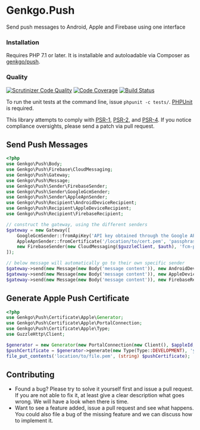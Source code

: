 # Genkgo.Push
Send push messages to Android, Apple and Firebase using one interface 

### Installation

Requires PHP 7.1 or later. It is installable and autoloadable via Composer as [genkgo/push](https://packagist.org/packages/genkgo/push).

### Quality

[![Scrutinizer Code Quality](https://scrutinizer-ci.com/g/genkgo/push/badges/quality-score.png?b=master)](https://scrutinizer-ci.com/g/genkgo/push/?branch=master)
[![Code Coverage](https://scrutinizer-ci.com/g/genkgo/push/badges/coverage.png?b=master)](https://scrutinizer-ci.com/g/genkgo/push/?branch=master)
[![Build Status](https://travis-ci.org/genkgo/push.png?branch=master)](https://travis-ci.org/genkgo/push)

To run the unit tests at the command line, issue `phpunit -c tests/`. [PHPUnit](http://phpunit.de/manual/) is required.

This library attempts to comply with [PSR-1][], [PSR-2][], and [PSR-4][]. If
you notice compliance oversights, please send a patch via pull request.

[PSR-1]: https://github.com/php-fig/fig-standards/blob/master/accepted/PSR-1-basic-coding-standard.md
[PSR-2]: https://github.com/php-fig/fig-standards/blob/master/accepted/PSR-2-coding-style-guide.md
[PSR-4]: https://github.com/php-fig/fig-standards/blob/master/accepted/PSR-4-autoloader.md

## Send Push Messages


```php
<?php
use Genkgo\Push\Body;
use Genkgo\Push\Firebase\CloudMessaging;
use Genkgo\Push\Gateway;
use Genkgo\Push\Message;
use Genkgo\Push\Sender\FirebaseSender;
use Genkgo\Push\Sender\GoogleGcmSender;
use Genkgo\Push\Sender\AppleApnSender;
use Genkgo\Push\Recipient\AndroidDeviceRecipient;
use Genkgo\Push\Recipient\AppleDeviceRecipient;
use Genkgo\Push\Recipient\FirebaseRecipient;

// construct the gateway, using the different senders
$gateway = new Gateway([
    GoogleGcmSender::fromApiKey('API key obtained through the Google API Console'),
    AppleApnSender::fromCertificate('/location/to/cert.pem', 'passphrase'),
    new FirebaseSender(new CloudMessaging($guzzleClient, $auth), 'fcm-project-id')
]);

// below message will automatically go to their own specific sender
$gateway->send(new Message(new Body('message content')), new AndroidDeviceRecipient('token'));
$gateway->send(new Message(new Body('message content')), new AppleDeviceRecipient('token'));
$gateway->send(new Message(new Body('message content')), new FirebaseRecipient('token'));
```

## Generate Apple Push Certificate


```php
<?php
use Genkgo\Push\Certificate\Apple\Generator;
use Genkgo\Push\Certificate\Apple\PortalConnection;
use Genkgo\Push\Certificate\Apple\Type;
use GuzzleHttp\Client;

$generator = new Generator(new PortalConnection(new Client(), $appleId, $password, $teamId));
$pushCertificate = $generator->generate(new Type(Type::DEVELOPMENT), 'your app identifier');
file_put_contents('location/to/file.pem', (string) $pushCertificate);
```

## Contributing

- Found a bug? Please try to solve it yourself first and issue a pull request. If you are not able to fix it, at least
  give a clear description what goes wrong. We will have a look when there is time.
- Want to see a feature added, issue a pull request and see what happens. You could also file a bug of the missing
  feature and we can discuss how to implement it.
